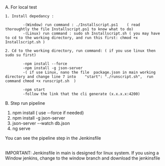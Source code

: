 A. For local test 

    1. Install depedancy :    

            -(Window) run command : ./Installscript.ps1    ( read thoroughtly the file Installscript.ps1 to know what to do) 
            -(Linux) run command : sudo sh Installscript.sh ( you may have to cd to the working directory, and run this first: chmod +x Installscript.sh )

    2. Cd to the working directory, run command: ( if you use linux then sudo su first)

            -npm install --force   
            -npm install -g json-server
            -( if use Linux, nano the file  package.json in main working directory and change line 7 into    "start": "./runscript.sh",  run command chmod +x runscript.sh  )

            -npm start 
            -follow the link that the cli generate (x.x.x.x:4200)


B. Step run pipeline 


1.  npm install   ( use --force if needed)
2.  npm install -g json-server
3. json-server --watch db.json
4. ng serve 

You can see the pipeline step in the Jenkinsfile <br>

<br>
IMPORTANT: Jenkinsfile in main is designed for linux system. If you using a Window jenkins, change to the window branch and download the jenkinsfile